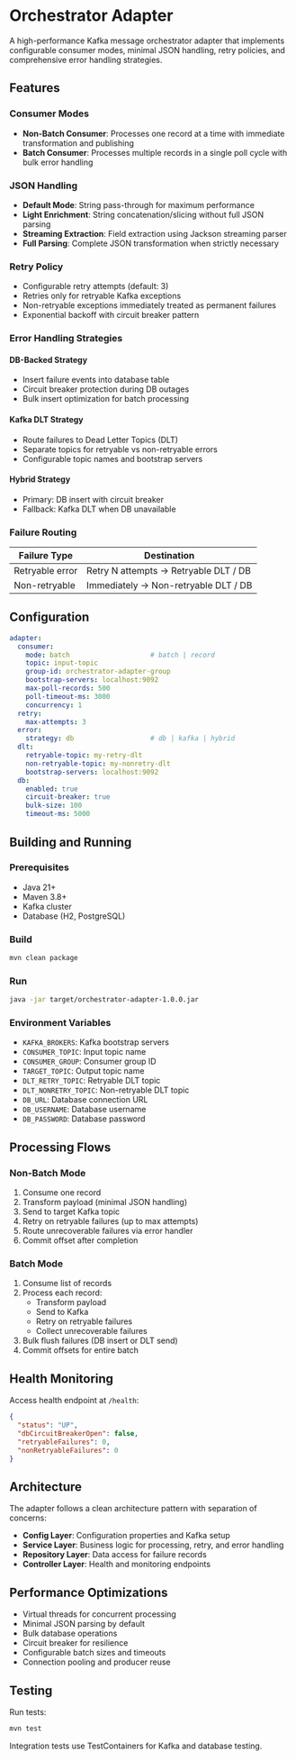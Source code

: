 # Orchestrator Adapter

A high-performance Kafka message orchestrator adapter that implements configurable consumer modes, minimal JSON handling, retry policies, and comprehensive error handling strategies.

## Features

### Consumer Modes
- **Non-Batch Consumer**: Processes one record at a time with immediate transformation and publishing
- **Batch Consumer**: Processes multiple records in a single poll cycle with bulk error handling

### JSON Handling
- **Default Mode**: String pass-through for maximum performance
- **Light Enrichment**: String concatenation/slicing without full JSON parsing
- **Streaming Extraction**: Field extraction using Jackson streaming parser
- **Full Parsing**: Complete JSON transformation when strictly necessary

### Retry Policy
- Configurable retry attempts (default: 3)
- Retries only for retryable Kafka exceptions
- Non-retryable exceptions immediately treated as permanent failures
- Exponential backoff with circuit breaker pattern

### Error Handling Strategies

#### DB-Backed Strategy
- Insert failure events into database table
- Circuit breaker protection during DB outages
- Bulk insert optimization for batch processing

#### Kafka DLT Strategy
- Route failures to Dead Letter Topics (DLT)
- Separate topics for retryable vs non-retryable errors
- Configurable topic names and bootstrap servers

#### Hybrid Strategy
- Primary: DB insert with circuit breaker
- Fallback: Kafka DLT when DB unavailable

### Failure Routing
| Failure Type | Destination |
|--------------|-------------|
| Retryable error | Retry N attempts → Retryable DLT / DB |
| Non-retryable | Immediately → Non-retryable DLT / DB |

## Configuration

```yaml
adapter:
  consumer:
    mode: batch                    # batch | record
    topic: input-topic
    group-id: orchestrator-adapter-group
    bootstrap-servers: localhost:9092
    max-poll-records: 500
    poll-timeout-ms: 3000
    concurrency: 1
  retry:
    max-attempts: 3
  error:
    strategy: db                   # db | kafka | hybrid
  dlt:
    retryable-topic: my-retry-dlt
    non-retryable-topic: my-nonretry-dlt
    bootstrap-servers: localhost:9092
  db:
    enabled: true
    circuit-breaker: true
    bulk-size: 100
    timeout-ms: 5000
```

## Building and Running

### Prerequisites
- Java 21+
- Maven 3.8+
- Kafka cluster
- Database (H2, PostgreSQL)

### Build
```bash
mvn clean package
```

### Run
```bash
java -jar target/orchestrator-adapter-1.0.0.jar
```

### Environment Variables
- `KAFKA_BROKERS`: Kafka bootstrap servers
- `CONSUMER_TOPIC`: Input topic name
- `CONSUMER_GROUP`: Consumer group ID
- `TARGET_TOPIC`: Output topic name
- `DLT_RETRY_TOPIC`: Retryable DLT topic
- `DLT_NONRETRY_TOPIC`: Non-retryable DLT topic
- `DB_URL`: Database connection URL
- `DB_USERNAME`: Database username
- `DB_PASSWORD`: Database password

## Processing Flows

### Non-Batch Mode
1. Consume one record
2. Transform payload (minimal JSON handling)
3. Send to target Kafka topic
4. Retry on retryable failures (up to max attempts)
5. Route unrecoverable failures via error handler
6. Commit offset after completion

### Batch Mode
1. Consume list of records
2. Process each record:
   - Transform payload
   - Send to Kafka
   - Retry on retryable failures
   - Collect unrecoverable failures
3. Bulk flush failures (DB insert or DLT send)
4. Commit offsets for entire batch

## Health Monitoring

Access health endpoint at `/health`:
```json
{
  "status": "UP",
  "dbCircuitBreakerOpen": false,
  "retryableFailures": 0,
  "nonRetryableFailures": 0
}
```

## Architecture

The adapter follows a clean architecture pattern with separation of concerns:

- **Config Layer**: Configuration properties and Kafka setup
- **Service Layer**: Business logic for processing, retry, and error handling
- **Repository Layer**: Data access for failure records
- **Controller Layer**: Health and monitoring endpoints

## Performance Optimizations

- Virtual threads for concurrent processing
- Minimal JSON parsing by default
- Bulk database operations
- Circuit breaker for resilience
- Configurable batch sizes and timeouts
- Connection pooling and producer reuse

## Testing

Run tests:
```bash
mvn test
```

Integration tests use TestContainers for Kafka and database testing.